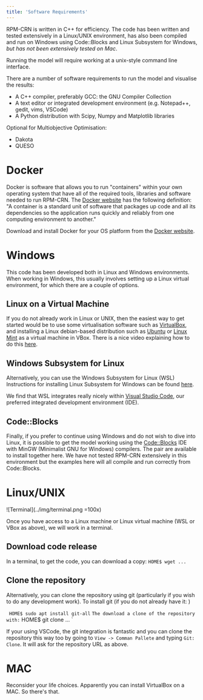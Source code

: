 ```yaml
---
title: 'Software Requirements'
---
```

RPM-CRN is written in C++ for efficiency. The code has been written and tested extensively in a Linux/UNIX environment, has also been compiled and run on Windows using Code::Blocks and Linux Subsystem for Windows, *but has not been extensively tested on Mac*. 

Running the model will require working at a unix-style command line interface.

There are a number of software requirements to run the model and visualise the results:
 - A C++ compiler, preferably GCC: the GNU Compiler Collection
 - A text editor or integrated development environment (e.g. Notepad++, gedit, vims, VSCode)
 - A Python distribution with Scipy, Numpy and Matplotlib libraries

Optional for Multiobjective Optimisation:
 - Dakota 
 - QUESO

# Docker

Docker is software that allows you to run "containers" within your own operating system that have all of the required tools, libraries  and software needed to run RPM-CRN. The [Docker website](https://www.docker.com/resources/what-container) has the following definition: "A container is a standard unit of software that packages up code and all its dependencies so the application runs quickly and reliably from one computing environment to another."

Download and install Docker for your OS platform from the [Docker website](https://www.docker.com/products/docker-desktop).

# Windows
This code has been developed both in Linux and Windows environments. When working in Windows, this usually involves setting up a Linux virtual environment, for which there are a couple of options.

## Linux on a Virtual Machine
If you do not already work in Linux or UNIX, then the easiest way to get started would be to use some virtualisation software such as [VirtualBox](https://www.virtualbox.org/wiki/Downloads), and installing a Linux debian-based distribution such as [Ubuntu](https://ubuntu.com/) or [Linux Mint](https://linuxmint.com/) as a virtual machine in VBox. There is a nice video explaining how to do this [here](https://www.youtube.com/watch?v=x5MhydijWmc).

## Windows Subsystem for Linux
Alternatively, you can use the Windows Subsystem for Linux (WSL) Instructions for installing Linux Subsystem for Windows can be found [here](https://docs.microsoft.com/en-us/windows/wsl/install-win10).

We find that WSL integrates really nicely within [Visual Studio Code](https://code.visualstudio.com/), our preferred integrated development environment (IDE).

## Code::Blocks
Finally, if you prefer to continue using Windows and do not wish to dive into Linux, it is possible to get the model working using the [Code::Blocks](https://www.codeblocks.org/) IDE with MinGW (Minimalist GNU for Windows) compilers. The pair are available to install together here. We have not tested RPM-CRN extensively in this environment but the examples here will all compile and run correctly from Code::Blocks. 

# Linux/UNIX
![Terminal](../img/terminal.png =100x)

Once you have access to a Linux machine or Linux virtual machine (WSL or VBox as above), we will work in a terminal. 

## Download code release
In a terminal, to get the code, you can download a copy:
`
HOME$ wget ...
`

## Clone the repository
Alternatively, you can clone the repository using git (particularly if you wish to do any development work). To install git (if you do not already have it: )

`
HOME$ sudo apt install git-all`
`
The download a clone of the repository with:
`
HOME$ git clone ...
`

If your using VSCode, the git integration is fantastic and you can clone the repository this way too by going to `View -> Comman Pallete` and typing `Git: Clone`. It will ask for the repository URL as above.

# MAC

Reconsider your life choices. Apparently you can install VirtualBox on a MAC. So there's that.